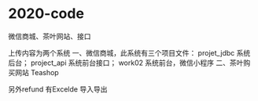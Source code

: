 # 2020-code
微信商城、茶叶网站、接口

上传内容为两个系统
一、微信商城，此系统有三个项目文件：
  projet_jdbc 系统后台；
  project_api 系统前台接口；
  work02  系统前台，微信小程序
二、茶叶购买网站 Teashop

另外refund 有Excelde 导入导出
